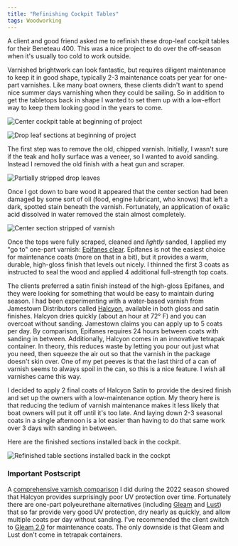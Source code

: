 ```yaml
---
title: "Refinishing Cockpit Tables"
tags: Woodworking
---
```


A client and good friend asked me to refinish these drop-leaf cockpit tables for their Beneteau 400.
This was a nice project to do over the off-season when it's usually too cold to work outside.

Varnished brightwork can look fantastic, but requires diligent maintenance to keep it in good shape,
typically 2-3 maintenance coats per year for one-part varnishes.
Like many boat owners, these clients didn't want to spend nice summer days varnishing when
they could be sailing. So in addition to get the tabletops back
in shape I wanted to set them up with a low-effort way to keep them looking good in the years to come. 

![Center cockpit table at beginning of project](images/cockpit-tables/start-center-section-web.jpg
"The cockpit tables were heavily weathered (and lightly pooped)")

![Drop leaf sections at beginning of project](images/cockpit-tables/start-drop-leaves-web.jpg
"Initial state of the drop leaves")

The first step was to remove the old, chipped varnish. Initially, I wasn't sure if the teak and
holly surface was a veneer, so I wanted to avoid sanding. Instead I removed the old finish
with a heat gun and scraper.

![Partially stripped drop leaves](images/cockpit-tables/stripping-old-varnish-web.jpg
"The old varnish came off quite well using a heat gun and scraper")

Once I got down to bare wood it appeared that the center section had been damaged by some sort of oil
(food, engine lubricant, who knows) that left a dark, spotted stain beneath the varnish. Fortunately,
an application of oxalic acid dissolved in water removed the stain almost completely.

![Center section stripped of varnish](images/cockpit-tables/stripped-center-web.jpg
"Stripping the varnish from the center section showed some wood damage from some sort of oil. Oxalic acid worked nicely in this case")

Once the tops were fully scraped, cleaned and *lightly* sanded, I applied my "go to" one-part varnish: [Epifanes clear][epifanes].
Epifanes is not the easiest choice for maintenance coats (more on that in a bit), but it provides
a warm, durable, high-gloss finish that levels out nicely. I thinned the first 3 coats as instructed
to seal the wood and applied 4 additional full-strength top coats.

The clients preferred a satin finish instead of the high-gloss Epifanes, and they were looking for
something that would be easy to maintain during season. I had been experimenting with a water-based
varnish from Jamestown Distributors called [Halcyon][halcyon], available in both gloss and satin finishes.
Halcyon dries quickly (about an hour at 72&deg; F) and you
can overcoat without sanding. Jamestown claims you can apply up to 5 coats per day.
By comparison, Epifanes requires 24 hours between coats with sanding in between.
Additionally, Halcyon comes in an innovative tetrapak container. In theory, this reduces waste by
letting you pour out just what you need, then squeeze the air out so that the varnish in the
package doesn't skin over. One of my pet peeves is that the last third of a can of varnish seems
to always spoil in the can, so this is a nice feature. I wish all varnishes came this way.

I decided to apply 2 final coats of Halcyon Satin to provide the desired finish and set
up the owners with a low-maintenance option. My theory here is that reducing the tedium
of varnish maintenance makes it less likely that boat owners will put it off until it's too late.
And laying down 2-3 seasonal coats in a single afternoon is a lot easier than having to do that
same work over 3 days with sanding in between.

Here are the finished sections installed back in the cockpit.

![Refinished table sections installed back in the cockpt](images/cockpit-tables/finished-table-web.jpg
"All three sections with 9 coats of Epifanes and Halcyon varnishes")

### Important Postscript ###

A [comprehensive varnish comparison](2022-11-02-varnish-smackdown.html) I did
during the 2022 season showed that Halcyon provides surprisingly poor UV protection
over time. Fortunately there are one-part polyeurethane alternatives (including [Gleam][gleam] and [Lust][lust])
that so far provide very good
UV protection, dry nearly as quickly, and allow multiple coats per day without sanding. I've recommended
the client switch to [Gleam 2.0][gleam] for maintenance coats. The only downside is that Gleam and Lust
don't come in tetrapak containers.

[halcyon]: https://www.jamestowndistributors.com/product/product-detail/336256
[gleam]: https://www.jamestowndistributors.com/product/product-detail/97698
[lust]: https://www.jamestowndistributors.com/product/product-detail/98160
[epifanes]: https://www.jamestowndistributors.com/product/product-detail/92


